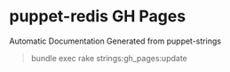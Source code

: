 # puppet-redis GH Pages

Automatic Documentation Generated from puppet-strings

> bundle exec rake strings:gh_pages:update

